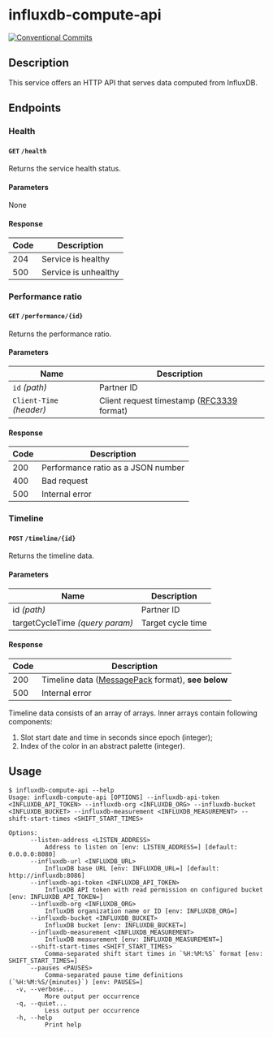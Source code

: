 <!-- markdownlint-configure-file
{
    "no-duplicate-header": {
        "siblings_only": true
    }
}
-->

# influxdb-compute-api

[![Conventional Commits](https://img.shields.io/badge/Conventional%20Commits-1.0.0-yellow.svg)](https://conventionalcommits.org)

## Description

This service offers an HTTP API that serves data computed from InfluxDB.

## Endpoints

### Health

#### `GET` `/health`

Returns the service health status.

#### Parameters

None

#### Response

| Code | Description          |
| ---- | -------------------- |
| 204  | Service is healthy   |
| 500  | Service is unhealthy |

### Performance ratio

#### `GET` `/performance/{id}`

Returns the performance ratio.

#### Parameters

| Name                     | Description                                 |
| ------------------------ | ------------------------------------------- |
| `id` _(path)_            | Partner ID                                  |
| `Client-Time` _(header)_ | Client request timestamp ([RFC3339] format) |

[RFC3339]: https://datatracker.ietf.org/doc/html/rfc3339

#### Response

| Code | Description                        |
| ---- | ---------------------------------- |
| 200  | Performance ratio as a JSON number |
| 400  | Bad request                        |
| 500  | Internal error                     |

### Timeline

#### `POST` `/timeline/{id}`

Returns the timeline data.

#### Parameters

| Name                            | Description       |
| ------------------------------- | ----------------- |
| id _(path)_                     | Partner ID        |
| targetCycleTime _(query param)_ | Target cycle time |

#### Response

| Code | Description                                                  |
| ---- | ------------------------------------------------------------ |
| 200  | Timeline data ([MessagePack][msgpack] format), __see below__ |
| 500  | Internal error                                               |

Timeline data consists of an array of arrays. Inner arrays contain following components:

1. Slot start date and time in seconds since epoch (integer);
2. Index of the color in an abstract palette (integer).

[msgpack]: https://msgpack.org/

## Usage

```ShellSession
$ influxdb-compute-api --help
Usage: influxdb-compute-api [OPTIONS] --influxdb-api-token <INFLUXDB_API_TOKEN> --influxdb-org <INFLUXDB_ORG> --influxdb-bucket <INFLUXDB_BUCKET> --influxdb-measurement <INFLUXDB_MEASUREMENT> --shift-start-times <SHIFT_START_TIMES>

Options:
      --listen-address <LISTEN_ADDRESS>
          Address to listen on [env: LISTEN_ADDRESS=] [default: 0.0.0.0:8080]
      --influxdb-url <INFLUXDB_URL>
          InfluxDB base URL [env: INFLUXDB_URL=] [default: http://influxdb:8086]
      --influxdb-api-token <INFLUXDB_API_TOKEN>
          InfluxDB API token with read permission on configured bucket [env: INFLUXDB_API_TOKEN=]
      --influxdb-org <INFLUXDB_ORG>
          InfluxDB organization name or ID [env: INFLUXDB_ORG=]
      --influxdb-bucket <INFLUXDB_BUCKET>
          InfluxDB bucket [env: INFLUXDB_BUCKET=]
      --influxdb-measurement <INFLUXDB_MEASUREMENT>
          InfluxDB measurement [env: INFLUXDB_MEASUREMENT=]
      --shift-start-times <SHIFT_START_TIMES>
          Comma-separated shift start times in `%H:%M:%S` format [env: SHIFT_START_TIMES=]
      --pauses <PAUSES>
          Comma-separated pause time definitions (`%H:%M:%S/{minutes}`) [env: PAUSES=]
  -v, --verbose...
          More output per occurrence
  -q, --quiet...
          Less output per occurrence
  -h, --help
          Print help
```
